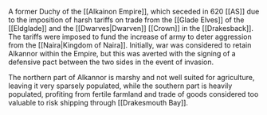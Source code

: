 A former Duchy of the [[Alkainon Empire]], which seceded in 620 [[AS]] due to the imposition of harsh tariffs on trade from the [[Glade Elves]] of the [[Eldglade]] and the [[Dwarves|Dwarven]] [[Crown]] in the [[Drakesback]]. The tariffs were imposed to fund the increase of army to deter aggression from the [[Naira|Kingdom of Naira]]. Initially, war was considered to retain Alkannor within the Empire, but this was averted with the signing of a defensive pact between the two sides in the event of invasion.

The northern part of Alkannor is marshy and not well suited for agriculture, leaving it very sparsely populated, while the southern part is heavily populated, profiting from fertile farmland and trade of goods considered too valuable to risk shipping through [[Drakesmouth Bay]].